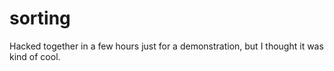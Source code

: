 # sorting
Hacked together in a few hours just for a demonstration, but I thought it was kind of cool.
